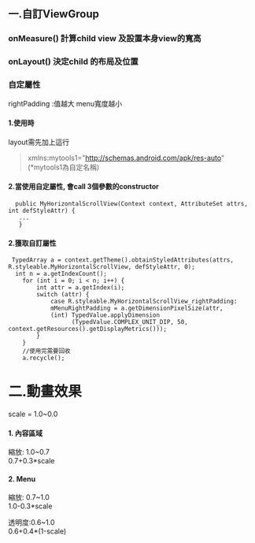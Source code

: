 ## 一.自訂ViewGroup 
### onMeasure() 計算child view 及設置本身view的寬高  

### onLayout()  決定child 的布局及位置

### 自定屬性  
  rightPadding :值越大 menu寬度越小  
#### 1.使用時
layout需先加上這行
>xmlns:mytools1="http://schemas.android.com/apk/res-auto"
  (*mytools1為自定名稱)
  
#### 2.當使用自定屬性, 會call 3個參數的constructor  
  
      public MyHorizontalScrollView(Context context, AttributeSet attrs, int defStyleAttr) {
       ...
       }
#### 2.獲取自訂屬性
     TypedArray a = context.getTheme().obtainStyledAttributes(attrs, R.styleable.MyHorizontalScrollView, defStyleAttr, 0);
      int n = a.getIndexCount();
        for (int i = 0; i < n; i++) {
            int attr = a.getIndex(i);
            switch (attr) {
                case R.styleable.MyHorizontalScrollView_rightPadding:
                mMenuRightPadding = a.getDimensionPixelSize(attr,
                (int) TypedValue.applyDimension
                      (TypedValue.COMPLEX_UNIT_DIP, 50, context.getResources().getDisplayMetrics()));
            }
        }
        //使用完需要回收
        a.recycle();

# 二.動畫效果
   scale = 1.0~0.0
#### 1. 內容區域 
   縮放: 1.0~0.7  
   0.7+0.3*scale
#### 2. Menu 
   縮放: 0.7~1.0    
        1.0-0.3*scale    
     
   透明度:0.6~1.0    
        0.6+0.4*(1-scale)  

